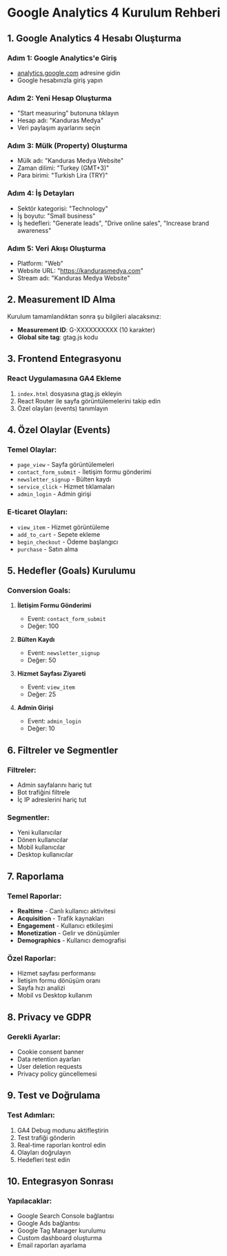# Google Analytics 4 Kurulum Rehberi

## 1. Google Analytics 4 Hesabı Oluşturma

### Adım 1: Google Analytics'e Giriş
- [analytics.google.com](https://analytics.google.com) adresine gidin
- Google hesabınızla giriş yapın

### Adım 2: Yeni Hesap Oluşturma
- "Start measuring" butonuna tıklayın
- Hesap adı: "Kanduras Medya"
- Veri paylaşım ayarlarını seçin

### Adım 3: Mülk (Property) Oluşturma
- Mülk adı: "Kanduras Medya Website"
- Zaman dilimi: "Turkey (GMT+3)"
- Para birimi: "Turkish Lira (TRY)"

### Adım 4: İş Detayları
- Sektör kategorisi: "Technology"
- İş boyutu: "Small business"
- İş hedefleri: "Generate leads", "Drive online sales", "Increase brand awareness"

### Adım 5: Veri Akışı Oluşturma
- Platform: "Web"
- Website URL: "https://kandurasmedya.com"
- Stream adı: "Kanduras Medya Website"

## 2. Measurement ID Alma

Kurulum tamamlandıktan sonra şu bilgileri alacaksınız:
- **Measurement ID**: G-XXXXXXXXXX (10 karakter)
- **Global site tag**: gtag.js kodu

## 3. Frontend Entegrasyonu

### React Uygulamasına GA4 Ekleme
1. `index.html` dosyasına gtag.js ekleyin
2. React Router ile sayfa görüntülemelerini takip edin
3. Özel olayları (events) tanımlayın

## 4. Özel Olaylar (Events)

### Temel Olaylar:
- `page_view` - Sayfa görüntülemeleri
- `contact_form_submit` - İletişim formu gönderimi
- `newsletter_signup` - Bülten kaydı
- `service_click` - Hizmet tıklamaları
- `admin_login` - Admin girişi

### E-ticaret Olayları:
- `view_item` - Hizmet görüntüleme
- `add_to_cart` - Sepete ekleme
- `begin_checkout` - Ödeme başlangıcı
- `purchase` - Satın alma

## 5. Hedefler (Goals) Kurulumu

### Conversion Goals:
1. **İletişim Formu Gönderimi**
   - Event: `contact_form_submit`
   - Değer: 100

2. **Bülten Kaydı**
   - Event: `newsletter_signup`
   - Değer: 50

3. **Hizmet Sayfası Ziyareti**
   - Event: `view_item`
   - Değer: 25

4. **Admin Girişi**
   - Event: `admin_login`
   - Değer: 10

## 6. Filtreler ve Segmentler

### Filtreler:
- Admin sayfalarını hariç tut
- Bot trafiğini filtrele
- İç IP adreslerini hariç tut

### Segmentler:
- Yeni kullanıcılar
- Dönen kullanıcılar
- Mobil kullanıcılar
- Desktop kullanıcılar

## 7. Raporlama

### Temel Raporlar:
- **Realtime** - Canlı kullanıcı aktivitesi
- **Acquisition** - Trafik kaynakları
- **Engagement** - Kullanıcı etkileşimi
- **Monetization** - Gelir ve dönüşümler
- **Demographics** - Kullanıcı demografisi

### Özel Raporlar:
- Hizmet sayfası performansı
- İletişim formu dönüşüm oranı
- Sayfa hızı analizi
- Mobil vs Desktop kullanım

## 8. Privacy ve GDPR

### Gerekli Ayarlar:
- Cookie consent banner
- Data retention ayarları
- User deletion requests
- Privacy policy güncellemesi

## 9. Test ve Doğrulama

### Test Adımları:
1. GA4 Debug modunu aktifleştirin
2. Test trafiği gönderin
3. Real-time raporları kontrol edin
4. Olayları doğrulayın
5. Hedefleri test edin

## 10. Entegrasyon Sonrası

### Yapılacaklar:
- Google Search Console bağlantısı
- Google Ads bağlantısı
- Google Tag Manager kurulumu
- Custom dashboard oluşturma
- Email raporları ayarlama 